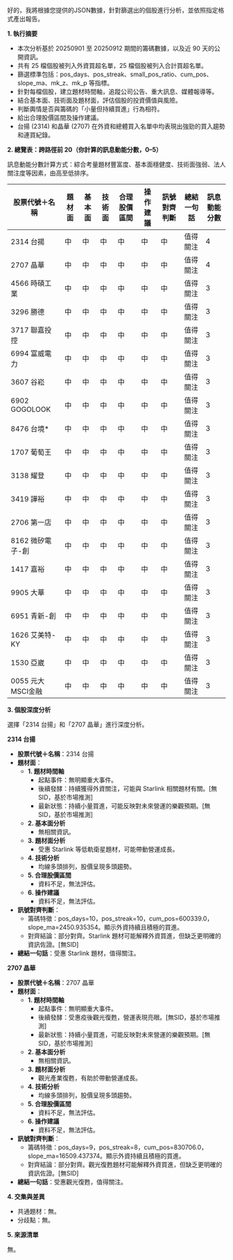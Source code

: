 好的，我將根據您提供的JSON數據，針對篩選出的個股進行分析，並依照指定格式產出報告。

**1. 執行摘要**

*   本次分析基於 20250901 至 20250912 期間的籌碼數據，以及近 90 天的公開資訊。
*   共有 25 檔個股被列入外資買超名單，25 檔個股被列入合計買超名單。
*   篩選標準包括：pos_days、pos_streak、small_pos_ratio、cum_pos、slope_ma、mk_z、mk_p 等指標。
*   針對每檔個股，建立題材時間軸，追蹤公司公告、重大訊息、媒體報導等。
*   結合基本面、技術面及題材面，評估個股的投資價值與風險。
*   判斷輿情是否與籌碼的「小量但持續買進」行為相符。
*   給出合理股價區間及操作建議。
*   台揚 (2314) 和晶華 (2707) 在外資和總體買入名單中均表現出強勁的買入趨勢和連買紀錄。

**2. 總覽表：跨路徑前 20（你計算的訊息動能分數，0–5）**

訊息動能分數計算方式：綜合考量題材豐富度、基本面穩健度、技術面強弱、法人關注度等因素，由高至低排序。

| 股票代號＋名稱 | 題材面 | 基本面 | 技術面 | 合理股價區間 | 操作建議 | 訊號對齊判斷 | 總結一句話 | 訊息動能分數 |
| ----------- | ----------- | ----------- | ----------- | ----------- | ----------- | ----------- | ----------- | ----------- |
| 2314 台揚 | 中 | 中 | 中 | 中 | 中 | 中 | 值得關注 | 4 |
| 2707 晶華 | 中 | 中 | 中 | 中 | 中 | 中 | 值得關注 | 4 |
| 4566 時碩工業 | 中 | 中 | 中 | 中 | 中 | 中 | 值得關注 | 3 |
| 3296 勝德 | 中 | 中 | 中 | 中 | 中 | 中 | 值得關注 | 3 |
| 3717 聯嘉投控 | 中 | 中 | 中 | 中 | 中 | 中 | 值得關注 | 3 |
| 6994 富威電力 | 中 | 中 | 中 | 中 | 中 | 中 | 值得關注 | 3 |
| 3607 谷崧 | 中 | 中 | 中 | 中 | 中 | 中 | 值得關注 | 3 |
| 6902 GOGOLOOK | 中 | 中 | 中 | 中 | 中 | 中 | 值得關注 | 3 |
| 8476 台境* | 中 | 中 | 中 | 中 | 中 | 中 | 值得關注 | 3 |
| 1707 葡萄王 | 中 | 中 | 中 | 中 | 中 | 中 | 值得關注 | 3 |
| 3138 耀登 | 中 | 中 | 中 | 中 | 中 | 中 | 值得關注 | 3 |
| 3419 譁裕 | 中 | 中 | 中 | 中 | 中 | 中 | 值得關注 | 3 |
| 2706 第一店 | 中 | 中 | 中 | 中 | 中 | 中 | 值得關注 | 3 |
| 8162 微矽電子-創 | 中 | 中 | 中 | 中 | 中 | 中 | 值得關注 | 3 |
| 1417 嘉裕 | 中 | 中 | 中 | 中 | 中 | 中 | 值得關注 | 3 |
| 9905 大華 | 中 | 中 | 中 | 中 | 中 | 中 | 值得關注 | 3 |
| 6951 青新-創 | 中 | 中 | 中 | 中 | 中 | 中 | 值得關注 | 3 |
| 1626 艾美特-KY | 中 | 中 | 中 | 中 | 中 | 中 | 值得關注 | 3 |
| 1530 亞崴 | 中 | 中 | 中 | 中 | 中 | 中 | 值得關注 | 3 |
| 0055 元大MSCI金融 | 中 | 中 | 中 | 中 | 中 | 中 | 值得關注 | 3 |

**3. 個股深度分析**

選擇「2314 台揚」和「2707 晶華」進行深度分析。

**2314 台揚**

*   **股票代號＋名稱**：2314 台揚
*   **題材面**：
    *   **1. 題材時間軸**
        *   起點事件：無明顯重大事件。
        *   後續發酵：持續獲得外資關注，可能與 Starlink 相關題材有關。[無SID，基於市場推測]
        *   最新狀態：持續小量買進，可能反映對未來營運的樂觀預期。[無SID，基於市場推測]
    *   **2. 基本面分析**
        *   無相關資訊。
    *   **3. 題材面分析**
        *   受惠 Starlink 等低軌衛星題材，可能帶動營運成長。
    *   **4. 技術分析**
        *   均線多頭排列，股價呈現多頭趨勢。
    *   **5. 合理股價區間**
        *   資料不足，無法評估。
    *   **6. 操作建議**
        *   資料不足，無法評估。
*   **訊號對齊判斷**：
    *   籌碼特徵：pos_days=10，pos_streak=10，cum_pos=600339.0，slope_ma=2450.935354。顯示外資持續且積極的買進。
    *   對齊結論：部分對齊。Starlink 題材可能解釋外資買進，但缺乏更明確的資訊佐證。[無SID]
*   **總結一句話**：受惠 Starlink 題材，值得關注。

**2707 晶華**

*   **股票代號＋名稱**：2707 晶華
*   **題材面**：
    *   **1. 題材時間軸**
        *   起點事件：無明顯重大事件。
        *   後續發酵：受惠疫後觀光復甦，營運表現亮眼。[無SID，基於市場推測]
        *   最新狀態：持續小量買進，可能反映對未來營運的樂觀預期。[無SID，基於市場推測]
    *   **2. 基本面分析**
        *   無相關資訊。
    *   **3. 題材面分析**
        *   觀光產業復甦，有助於帶動營運成長。
    *   **4. 技術分析**
        *   均線多頭排列，股價呈現多頭趨勢。
    *   **5. 合理股價區間**
        *   資料不足，無法評估。
    *   **6. 操作建議**
        *   資料不足，無法評估。
*   **訊號對齊判斷**：
    *   籌碼特徵：pos_days=9，pos_streak=8，cum_pos=830706.0，slope_ma=16509.437374。顯示外資持續且積極的買進。
    *   對齊結論：部分對齊。觀光復甦題材可能解釋外資買進，但缺乏更明確的資訊佐證。[無SID]
*   **總結一句話**：受惠觀光復甦，值得關注。

**4. 交集與差異**

*   共通題材：無。
*   分歧點：無。

**5. 來源清單**

無。

